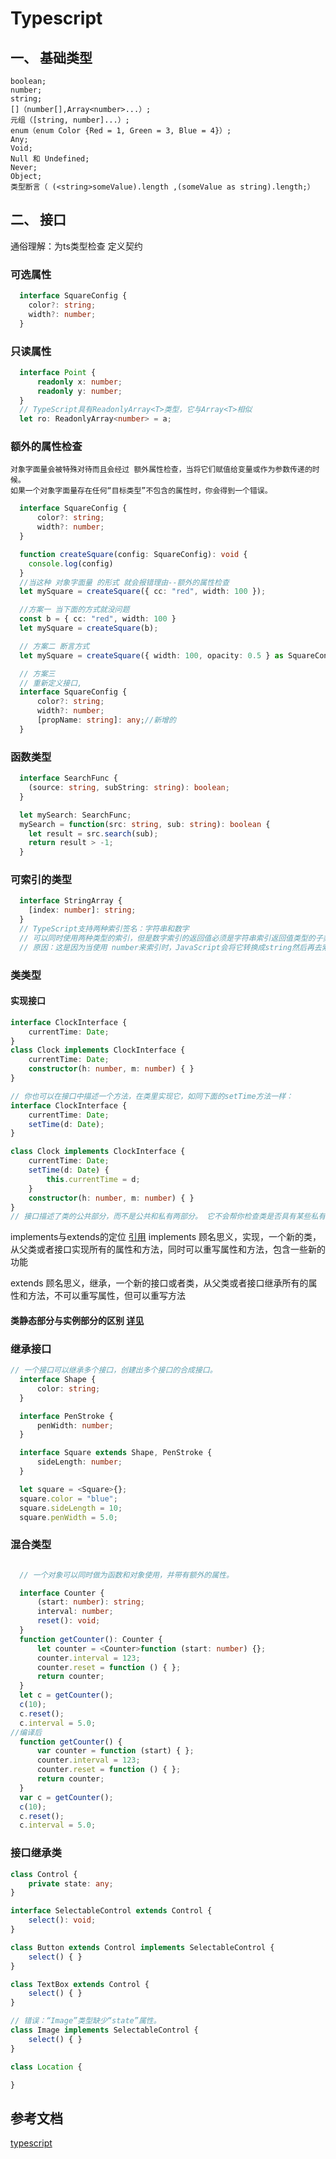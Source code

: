 # Typescript

## 一、 基础类型

    boolean;
    number;
    string;
    []（number[],Array<number>...）;
    元组（[string, number]...）;
    enum（enum Color {Red = 1, Green = 3, Blue = 4}）;
    Any;
    Void;
    Null 和 Undefined;
    Never;
    Object;
    类型断言（ (<string>someValue).length ,(someValue as string).length;）

## 二、 接口

通俗理解：为ts类型检查 定义契约

### 可选属性

```typescript
  interface SquareConfig {
    color?: string;
    width?: number;
  }
```

### 只读属性

```typescript
  interface Point {
      readonly x: number;
      readonly y: number;
  }
  // TypeScript具有ReadonlyArray<T>类型，它与Array<T>相似
  let ro: ReadonlyArray<number> = a;

```

### 额外的属性检查

    对象字面量会被特殊对待而且会经过 额外属性检查，当将它们赋值给变量或作为参数传递的时候。
    如果一个对象字面量存在任何“目标类型”不包含的属性时，你会得到一个错误。

```typescript
  interface SquareConfig {
      color?: string;
      width?: number;
  }

  function createSquare(config: SquareConfig): void {
    console.log(config)
  }
  //当这种 对象字面量 的形式 就会报错理由--额外的属性检查
  let mySquare = createSquare({ cc: "red", width: 100 });

  //方案一 当下面的方式就没问题
  const b = { cc: "red", width: 100 }
  let mySquare = createSquare(b);

  // 方案二 断言方式
  let mySquare = createSquare({ width: 100, opacity: 0.5 } as SquareConfig);

  // 方案三 
  // 重新定义接口,
  interface SquareConfig {
      color?: string;
      width?: number;
      [propName: string]: any;//新增的
  }

```


###  函数类型

```typescript
  interface SearchFunc {
    (source: string, subString: string): boolean;
  }

  let mySearch: SearchFunc;
  mySearch = function(src: string, sub: string): boolean {
    let result = src.search(sub);
    return result > -1;
  }
```

### 可索引的类型

```typescript
  interface StringArray {
    [index: number]: string;
  }
  // TypeScript支持两种索引签名：字符串和数字
  // 可以同时使用两种类型的索引，但是数字索引的返回值必须是字符串索引返回值类型的子类型。
  // 原因：这是因为当使用 number来索引时，JavaScript会将它转换成string然后再去索引对象。
```

### 类类型

#### 实现接口


```typescript
interface ClockInterface {
    currentTime: Date;
}
class Clock implements ClockInterface {
    currentTime: Date;
    constructor(h: number, m: number) { }
}

// 你也可以在接口中描述一个方法，在类里实现它，如同下面的setTime方法一样：
interface ClockInterface {
    currentTime: Date;
    setTime(d: Date);
}

class Clock implements ClockInterface {
    currentTime: Date;
    setTime(d: Date) {
        this.currentTime = d;
    }
    constructor(h: number, m: number) { }
}
// 接口描述了类的公共部分，而不是公共和私有两部分。 它不会帮你检查类是否具有某些私有成员。
```

  implements与extends的定位 [引用](https://1991421.cn/2020/01/30/9b18a5df/)
  implements
  顾名思义，实现，一个新的类，从父类或者接口实现所有的属性和方法，同时可以重写属性和方法，包含一些新的功能

  extends
  顾名思义，继承，一个新的接口或者类，从父类或者接口继承所有的属性和方法，不可以重写属性，但可以重写方法

#### 类静态部分与实例部分的区别 [详见](https://www.tslang.cn/docs/handbook/interfaces.html)


### 继承接口

```typescript
// 一个接口可以继承多个接口，创建出多个接口的合成接口。
  interface Shape {
      color: string;
  }

  interface PenStroke {
      penWidth: number;
  }

  interface Square extends Shape, PenStroke {
      sideLength: number;
  }

  let square = <Square>{};
  square.color = "blue";
  square.sideLength = 10;
  square.penWidth = 5.0;
```

### 混合类型

```typescript

  // 一个对象可以同时做为函数和对象使用，并带有额外的属性。

  interface Counter {
      (start: number): string;
      interval: number;
      reset(): void;
  }
  function getCounter(): Counter {
      let counter = <Counter>function (start: number) {};
      counter.interval = 123;
      counter.reset = function () { };
      return counter;
  }
  let c = getCounter();
  c(10);
  c.reset();
  c.interval = 5.0;
//编译后
  function getCounter() {
      var counter = function (start) { };
      counter.interval = 123;
      counter.reset = function () { };
      return counter;
  }
  var c = getCounter();
  c(10);
  c.reset();
  c.interval = 5.0;

```

### 接口继承类

```typescript
class Control {
    private state: any;
}

interface SelectableControl extends Control {
    select(): void;
}

class Button extends Control implements SelectableControl {
    select() { }
}

class TextBox extends Control {
    select() { }
}

// 错误：“Image”类型缺少“state”属性。
class Image implements SelectableControl {
    select() { }
}

class Location {

}
```

## 参考文档

[typescript](https://www.tslang.cn/docs)